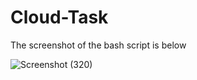 # Cloud-Task

The screenshot of the bash script is below 

![Screenshot (320)](https://user-images.githubusercontent.com/40490934/120076397-3ebe7600-c09d-11eb-9105-0ae1a76b62bd.png)
